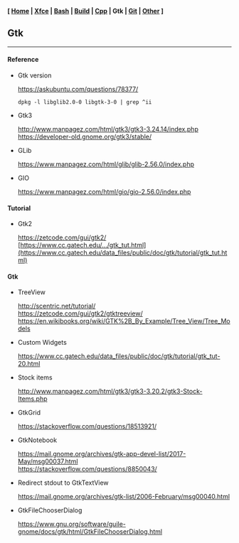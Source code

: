 **[ [Home](00-Home.html) | [Xfce](01-Xfce.html) | [Bash](02-Bash.html) | [Build](03-Build.html) | [Cpp](04-Cpp.html) | Gtk | [Git](06-Git.html) | [Other](99-Other.html) ]**

## Gtk

---

#### Reference

* Gtk version
    
    https://askubuntu.com/questions/78377/  
    
    ```
    dpkg -l libglib2.0-0 libgtk-3-0 | grep ^ii
    ```

* Gtk3
    
    http://www.manpagez.com/html/gtk3/gtk3-3.24.14/index.php  
    https://developer-old.gnome.org/gtk3/stable/  

* GLib
    
    https://www.manpagez.com/html/glib/glib-2.56.0/index.php  

* GIO
    
    https://www.manpagez.com/html/gio/gio-2.56.0/index.php  



#### Tutorial

* Gtk2
    
    https://zetcode.com/gui/gtk2/  
    [https://www.cc.gatech.edu/.../gtk_tut.html](https://www.cc.gatech.edu/data_files/public/doc/gtk/tutorial/gtk_tut.html)  



#### Gtk

* TreeView

    http://scentric.net/tutorial/  
    https://zetcode.com/gui/gtk2/gtktreeview/  
    https://en.wikibooks.org/wiki/GTK%2B_By_Example/Tree_View/Tree_Models  

* Custom Widgets

    https://www.cc.gatech.edu/data_files/public/doc/gtk/tutorial/gtk_tut-20.html  

* Stock items
    
    http://www.manpagez.com/html/gtk3/gtk3-3.20.2/gtk3-Stock-Items.php  
    
* GtkGrid

    https://stackoverflow.com/questions/18513921/  

* GtkNotebook

    https://mail.gnome.org/archives/gtk-app-devel-list/2017-May/msg00037.html  
    https://stackoverflow.com/questions/8850043/  

* Redirect stdout to GtkTextView
    
    https://mail.gnome.org/archives/gtk-list/2006-February/msg00040.html  

* GtkFileChooserDialog
    
    https://www.gnu.org/software/guile-gnome/docs/gtk/html/GtkFileChooserDialog.html  


